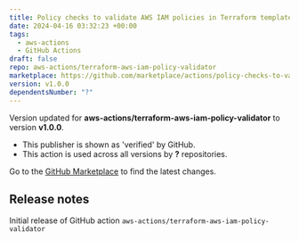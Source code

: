 ```yaml
---
title: Policy checks to validate AWS IAM policies in Terraform templates Action For GitHub Actions
date: 2024-04-16 03:32:23 +00:00
tags:
  - aws-actions
  - GitHub Actions
draft: false
repo: aws-actions/terraform-aws-iam-policy-validator
marketplace: https://github.com/marketplace/actions/policy-checks-to-validate-aws-iam-policies-in-terraform-templates-action-for-github-actions
version: v1.0.0
dependentsNumber: "?"
---
```



Version updated for **aws-actions/terraform-aws-iam-policy-validator** to version **v1.0.0**.
- This publisher is shown as 'verified' by GitHub.
- This action is used across all versions by **?** repositories.

Go to the [GitHub Marketplace](https://github.com/marketplace/actions/policy-checks-to-validate-aws-iam-policies-in-terraform-templates-action-for-github-actions) to find the latest changes.

## Release notes

Initial release of GitHub action `aws-actions/terraform-aws-iam-policy-validator`
